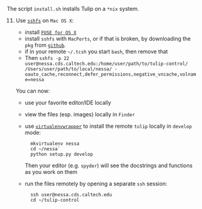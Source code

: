 The script `install.sh` installs Tulip on a `*nix` system.







11. Use [`sshfs`](https://en.wikipedia.org/wiki/SSHFS) on `Mac OS X`:
	- install [`FUSE for OS X`](http://osxfuse.github.io/)
	- install `sshfs` with `MacPorts`, or if that is broken, by downloading the `pkg` from [`github`](https://github.com/osxfuse/osxfuse/wiki/SSHFS).
	- if in your remote `~/.tcsh` you start `bash`, then remove that
	- Then `sshfs -p 22 user@nessa.cds.caltech.edu:/home/user/path/to/tulip-control/ /Users/user/path/to/local/nessa/ -oauto_cache,reconnect,defer_permissions,negative_vncache,volname=nessa`
	
	You can now:
	
	- use your favorite editor/IDE locally
	- view the files (esp. images) locally in `Finder`
	- use [`virtualenvwrapper`](http://virtualenvwrapper.readthedocs.org/en/latest/) to install the remote `tulip` locally in `develop` mode:
		
			mkvirtualenv nessa
			cd ~/nessa`
			python setup.py develop
		
		Then your editor (e.g. `spyder`) will see the docstrings and functions as you work on them
	- run the files remotely by opening a separate `ssh` session:
	
			ssh user@nessa.cds.caltech.edu
			cd ~/tulip-control
